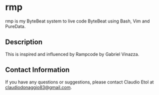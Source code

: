 # rmp

rmp is my ByteBeat system to live code ByteBeat using Bash, Vim and PureData.

## Description

This is inspired and influenced by Rampcode by Gabriel Vinazza.

## Contact Information

If you have any questions or suggestions, please contact Claudio Etol at claudiodonaggio83@gmail.com.
